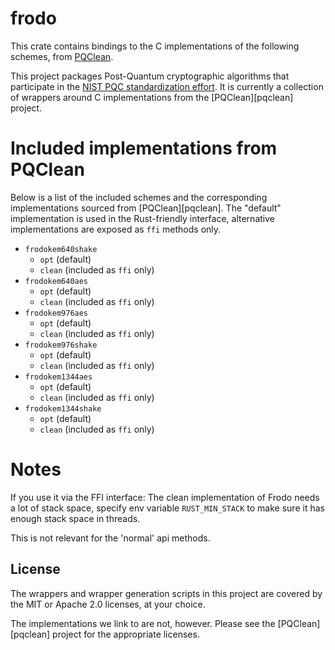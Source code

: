 # frodo

This crate contains bindings to the C implementations of the following schemes,
from [PQClean][pqc].

This project packages Post-Quantum cryptographic algorithms that participate in
the [NIST PQC standardization effort][nistpqc]. It is currently a collection of
wrappers around C implementations from the [PQClean][pqclean] project.

# Included implementations from PQClean

Below is a list of the included schemes and the corresponding implementations
sourced from [PQClean][pqclean]. The "default" implementation is used in the
Rust-friendly interface, alternative implementations are exposed as ``ffi``
methods only.

 * ``frodokem640shake``
    * ``opt`` (default)
    * ``clean`` (included as ``ffi`` only)
 * ``frodokem640aes``
    * ``opt`` (default)
    * ``clean`` (included as ``ffi`` only)
 * ``frodokem976aes``
    * ``opt`` (default)
    * ``clean`` (included as ``ffi`` only)
 * ``frodokem976shake``
    * ``opt`` (default)
    * ``clean`` (included as ``ffi`` only)
 * ``frodokem1344aes``
    * ``opt`` (default)
    * ``clean`` (included as ``ffi`` only)
 * ``frodokem1344shake``
    * ``opt`` (default)
    * ``clean`` (included as ``ffi`` only)

# Notes
If you use it via the FFI interface: The clean implementation of Frodo
needs a lot of stack space, specify env variable `RUST_MIN_STACK` to make
sure it has enough stack space in threads.

This is not relevant for the 'normal' api methods.


## License

The wrappers and wrapper generation scripts in this project are covered by the
MIT or Apache 2.0 licenses, at your choice.

The implementations we link to are not, however. Please see the [PQClean][pqclean]
project for the appropriate licenses.

[pqc]: https://github.com/PQClean/PQClean/
[nistpqc]: https://nist.gov/pqc/